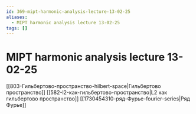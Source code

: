 ```yaml
---
id: 369-mipt-harmonic-analysis-lecture-13-02-25
aliases:
  - MIPT harmonic analysis lecture 13-02-25
tags: []
---
```


# MIPT harmonic analysis lecture 13-02-25
[[803-Гильбертово-пространство-hilbert-space|Гильбертово пространство]]
[[582-l2-как-гильбертово-пространство|L2 как гильбертово пространство]]
[[1730454310-ряд-Фурье-fourier-series|Ряд Фурье]]

